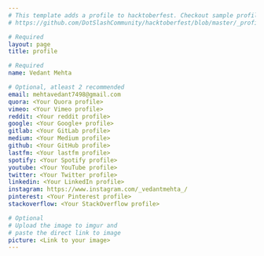 ```yaml
---
# This template adds a profile to hacktoberfest. Checkout sample profile at
# https://github.com/DotSlashCommunity/hacktoberfest/blob/master/_profile/ksdme.md

# Required
layout: page
title: profile

# Required
name: Vedant Mehta

# Optional, atleast 2 recommended
email: mehtavedant7498@gmail.com
quora: <Your Quora profile>
vimeo: <Your Vimeo profile>
reddit: <Your reddit profile>
google: <Your Google+ profile>
gitlab: <Your GitLab profile>
medium: <Your Medium profile>
github: <Your GitHub profile> 
lastfm: <Your lastfm profile>
spotify: <Your Spotify profile>
youtube: <Your YouTube profile>
twitter: <Your Twitter profile>
linkedin: <Your LinkedIn profile>
instagram: https://www.instagram.com/_vedantmehta_/
pinterest: <Your Pinterest profile>
stackoverflow: <Your StackOverflow profile>

# Optional
# Upload the image to imgur and
# paste the direct link to image
picture: <Link to your image>
---
```

